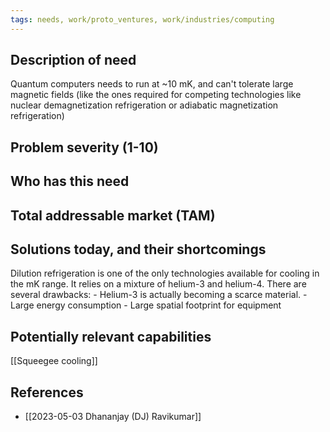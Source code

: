 ```yaml
---
tags: needs, work/proto_ventures, work/industries/computing
---
```


## Description of need
Quantum computers needs to run at ~10 mK, and can't tolerate large magnetic fields (like the ones required for competing technologies like nuclear demagnetization refrigeration or adiabatic magnetization refrigeration)

## Problem severity (1-10)

## Who has this need

## Total addressable market (TAM)

## Solutions today, and their shortcomings
Dilution refrigeration is one of the only technologies available for cooling in the mK range. It relies on a mixture of helium-3 and helium-4. There are several drawbacks:
	- Helium-3 is actually becoming a scarce material.
	- Large energy consumption
	- Large spatial footprint for equipment

## Potentially relevant capabilities
[[Squeegee cooling]]

## References
- [[2023-05-03 Dhananjay (DJ) Ravikumar]]